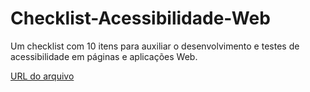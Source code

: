 # Checklist-Acessibilidade-Web
Um checklist com 10 itens para auxiliar o desenvolvimento e testes de acessibilidade em páginas e aplicações Web.

[URL do arquivo](https://github.com/reinaldoferraz/Checklist-Acessibilidade-Web/blob/master/checklist-texto.txt)
